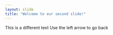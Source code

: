 ```yaml
---
layout: slide
title: "Welcome to our second slide!"
---
```

This is a different text
Use the left arrow to go back
